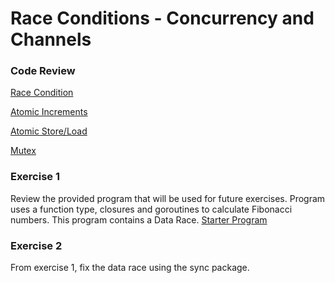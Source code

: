 # Race Conditions - Concurrency and Channels

### Code Review

[Race Condition](../example1/example1.go)

[Atomic Increments](../example2/example2.go)

[Atomic Store/Load](../example3/example3.go)

[Mutex](../example4/example4.go)

### Exercise 1
Review the provided program that will be used for future exercises. Program uses a function type, closures and goroutines to calculate Fibonacci numbers. This program contains a Data Race.
[Starter Program](exercise.go)

### Exercise 2
From exercise 1, fix the data race using the sync package.

